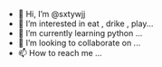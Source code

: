 - 👋 Hi, I’m @sxtywjj
- 👀 I’m interested in eat , drike , play...
- 🌱 I’m currently learning python ...
- 💞️ I’m looking to collaborate on ...
- 📫 How to reach me ...

<!---
sxtywjj/sxtywjj is a ✨ special ✨ repository because its `README.md` (this file) appears on your GitHub profile.
You can click the Preview link to take a look at your changes.
--->
